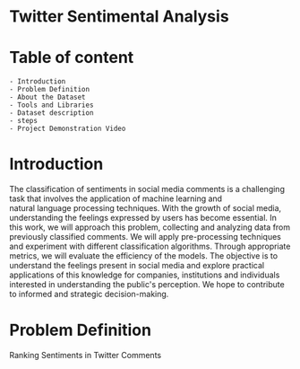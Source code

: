 # Twitter Sentimental Analysis
# Table of content
    - Introduction
    - Problem Definition
    - About the Dataset
    - Tools and Libraries
    - Dataset description
    - steps
    - Project Demonstration Video
# Introduction
  The classification of sentiments in social media comments is a challenging task that involves the application of machine learning and  
   natural language processing techniques. With the growth of social media, understanding the feelings expressed by users has become essential. In this work, we will approach this problem, collecting and analyzing data from previously classified comments. We will apply pre-processing techniques and experiment with different classification algorithms. Through appropriate metrics, we will evaluate the efficiency of the models. The objective is to understand the feelings present in social media and explore practical applications of this knowledge for companies, institutions and individuals interested in understanding the public's perception. We hope to contribute to informed and strategic decision-making.

# Problem Definition
 Ranking Sentiments in Twitter Comments
